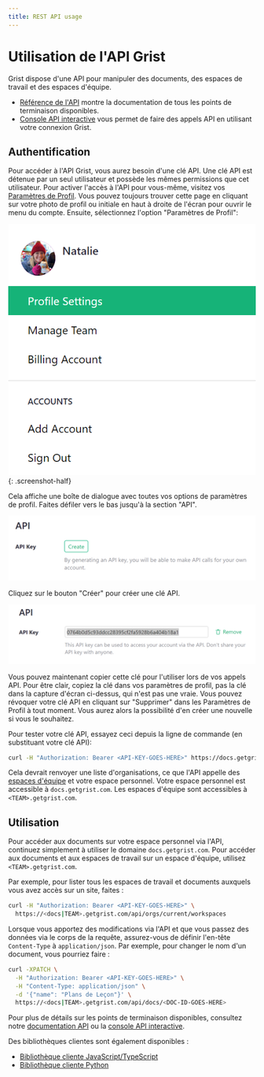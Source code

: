 ```yaml
---
title: REST API usage
---
```


# Utilisation de l'API Grist

Grist dispose d'une API pour manipuler des documents, des espaces de travail et des espaces d'équipe.

- [Référence de l'API](api.md) montre la documentation de tous les points de terminaison disponibles.
- [Console API interactive](https://docs.getgrist.com/apiconsole) vous permet de faire des appels API en utilisant votre connexion Grist.

## Authentification

Pour accéder à l'API Grist, vous aurez besoin d'une clé API. Une clé API est détenue par un seul utilisateur et possède les mêmes permissions que cet utilisateur. Pour activer l'accès à l'API pour vous-même, visitez vos [Paramètres de Profil](https://docs.getgrist.com/account). Vous pouvez toujours trouver cette page en cliquant sur votre photo de profil ou initiale en haut à droite de l'écran pour ouvrir le menu du compte. Ensuite, sélectionnez l'option "Paramètres de Profil":

*![api-profile-settings](images/api/api-profile-settings.png)*
{: .screenshot-half}

Cela affiche une boîte de dialogue avec toutes vos options de paramètres de profil. Faites défiler vers le bas jusqu'à la section "API".

![api-user-profile](images/api/api-user-profile.png)

Cliquez sur le bouton "Créer" pour créer une clé API.

![api-create-api-key](images/api/api-create-api-key.png)

Vous pouvez maintenant copier cette clé pour l'utiliser lors de vos appels API. Pour être clair, copiez la clé dans vos paramètres de profil, pas la clé dans la capture d'écran ci-dessus, qui n'est pas une vraie. Vous pouvez révoquer votre clé API en cliquant sur "Supprimer" dans les Paramètres de Profil à tout moment. Vous aurez alors la possibilité d'en créer une nouvelle si vous le souhaitez.

Pour tester votre clé API, essayez ceci depuis la ligne de commande (en substituant votre clé API):
```sh
curl -H "Authorization: Bearer <API-KEY-GOES-HERE>" https://docs.getgrist.com/api/orgs
```

Cela devrait renvoyer une liste d'organisations, ce que l'API appelle des [espaces d'équipe](team-sharing.md) et votre espace personnel. Votre espace personnel est accessible à `docs.getgrist.com`. Les espaces d'équipe sont accessibles à `<TEAM>.getgrist.com`.

## Utilisation

Pour accéder aux documents sur votre espace personnel via l'API, continuez simplement à utiliser le domaine `docs.getgrist.com`. Pour accéder aux documents et aux espaces de travail sur un espace d'équipe, utilisez `<TEAM>.getgrist.com`.

Par exemple, pour lister tous les espaces de travail et documents auxquels vous avez accès sur un site, faites :

```sh
curl -H "Authorization: Bearer <API-KEY-GOES-HERE>" \
  https://<docs|TEAM>.getgrist.com/api/orgs/current/workspaces
```

Lorsque vous apportez des modifications via l'API et que vous passez des données via le corps de la requête, assurez-vous de définir l'en-tête `Content-Type` à `application/json`. Par exemple, pour changer le nom d'un document, vous pourriez faire :

```sh
curl -XPATCH \
  -H "Authorization: Bearer <API-KEY-GOES-HERE>" \
  -H "Content-Type: application/json" \
  -d '{"name": "Plans de Leçon"}' \
  https://<docs|TEAM>.getgrist.com/api/docs/<DOC-ID-GOES-HERE>
```

Pour plus de détails sur les points de terminaison disponibles, consultez notre [documentation API](api.md) ou la [console API interactive](https://docs.getgrist.com/apiconsole).

Des bibliothèques clientes sont également disponibles :

 * [Bibliothèque cliente JavaScript/TypeScript](https://www.npmjs.com/package/grist-api)
 * [Bibliothèque cliente Python](https://pypi.org/project/grist-api/)
